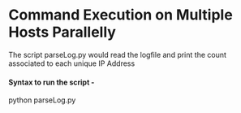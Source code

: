 # Command Execution on Multiple Hosts Parallelly
The script parseLog.py would read the logfile and print the count associated to each unique IP Address

#### Syntax to run the script -
python parseLog.py